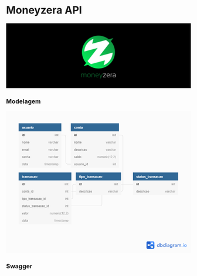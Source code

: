 # Moneyzera API

![MoneyZera](./assets/git-banner.svg)


### Modelagem

![MoneyZera](./assets/Moneyzera.png)

### Swagger